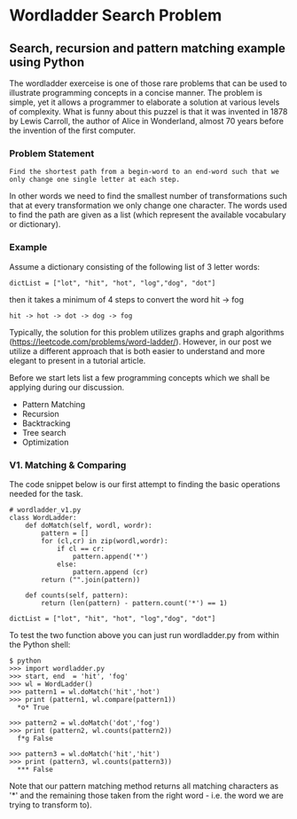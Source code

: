 # Wordladder Search Problem
## Search, recursion and pattern matching example using Python

The wordladder exerceise is one of those rare problems that can be used to illustrate programming concepts in a concise manner. The problem is simple, yet it allows a programmer to elaborate a solution at various levels of complexity. What is funny about this puzzel is that it was invented in 1878 by Lewis Carroll, the author of Alice in Wonderland, almost 70 years before the invention of the first computer. 

### Problem Statement

    Find the shortest path from a begin-word to an end-word such that we only change one single letter at each step.
    
In other words we need to find the smallest number of transformations such that at every transformation we only change one character. The words used to find the path are given as a list (which represent the available vocabulary or dictionary).

### Example

Assume a dictionary consisting of the following list of 3 letter words:   

    dictList = ["lot", "hit", "hot", "log","dog", "dot"]

then it takes a minimum of 4 steps to convert the word hit -> fog 
 
    hit -> hot -> dot -> dog -> fog

Typically, the solution for this problem utilizes graphs and graph algorithms (https://leetcode.com/problems/word-ladder/). However, in our post we utilize a different approach that is both easier to understand and more elegant to present in a tutorial article.

Before we start lets list a few programming concepts which we shall be applying during our discussion.
- Pattern Matching
- Recursion
- Backtracking
- Tree search
- Optimization

### V1. Matching & Comparing

The code snippet below is our first attempt to finding the basic operations needed for the task.

    # wordladder_v1.py
    class WordLadder:
        def doMatch(self, wordl, wordr):
            pattern = []
            for (cl,cr) in zip(wordl,wordr):
                if cl == cr:
                    pattern.append('*')
                else:
                    pattern.append (cr)
            return ("".join(pattern))

        def counts(self, pattern):
            return (len(pattern) - pattern.count('*') == 1)
    
    dictList = ["lot", "hit", "hot", "log","dog", "dot"]
    
To test the two function above you can just run wordladder.py from within the Python shell:

    $ python 
    >>> import wordladder.py
    >>> start, end  = 'hit', 'fog' 
    >>> wl = WordLadder()
    >>> pattern1 = wl.doMatch('hit','hot')
    >>> print (pattern1, wl.compare(pattern1))
      *o* True

    >>> pattern2 = wl.doMatch('dot','fog')
    >>> print (pattern2, wl.counts(pattern2))
      f*g False

    >>> pattern3 = wl.doMatch('hit','hit')
    >>> print (pattern3, wl.counts(pattern3))
      *** False

Note that our pattern matching method returns all matching characters as '\*' and the remaining those taken from the right word - i.e. the word we are trying to transform to). 

